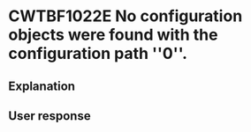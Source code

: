 # CWTBF1022E No configuration objects were found with the configuration path ''0''.

## Explanation

## User response